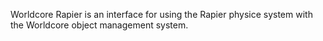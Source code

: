 Worldcore Rapier is an interface for using the Rapier physice system with the Worldcore object management system.

